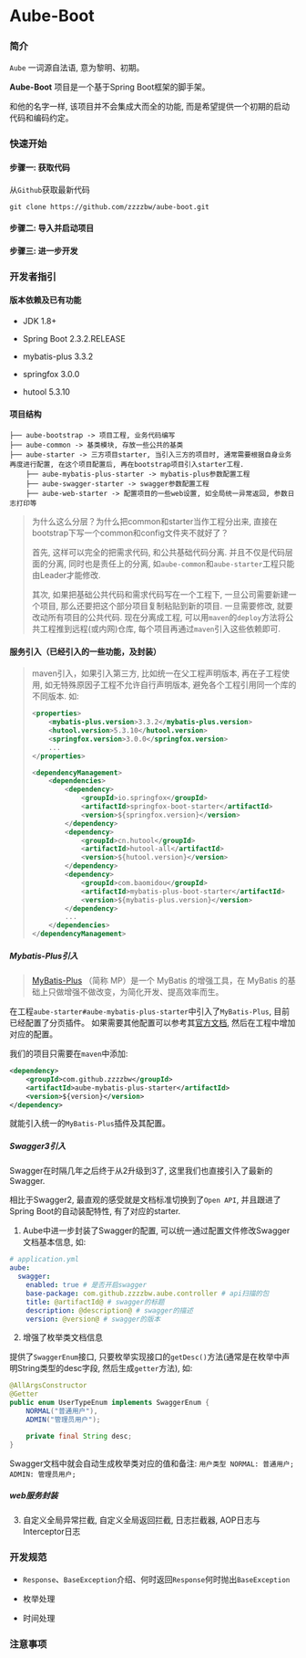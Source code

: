 # Aube-Boot

### 简介

`Aube` 一词源自法语, 意为黎明、初期。

**Aube-Boot** 项目是一个基于Spring Boot框架的脚手架。

和他的名字一样, 该项目并不会集成大而全的功能, 而是希望提供一个初期的启动代码和编码约定。

### 快速开始

#### 步骤一: 获取代码

从`Github`获取最新代码

`git clone https://github.com/zzzzbw/aube-boot.git`

#### 步骤二: 导入并启动项目

#### 步骤三: 进一步开发

### 开发者指引

#### 版本依赖及已有功能

* JDK 1.8+

* Spring Boot 2.3.2.RELEASE

* mybatis-plus 3.3.2

* springfox 3.0.0

* hutool 5.3.10

#### 项目结构

```
├── aube-bootstrap -> 项目工程, 业务代码编写
├── aube-common -> 基类模块, 存放一些公共的基类
├── aube-starter -> 三方项目starter, 当引入三方的项目时, 通常需要根据自身业务再度进行配置, 在这个项目配置后, 再在bootstrap项目引入starter工程. 
    ├── aube-mybatis-plus-starter -> mybatis-plus参数配置工程
    ├── aube-swagger-starter -> swagger参数配置工程
    ├── aube-web-starter -> 配置项目的一些web设置, 如全局统一异常返回, 参数日志打印等
```


> 为什么这么分层？为什么把common和starter当作工程分出来, 直接在bootstrap下写一个common和config文件夹不就好了？
>
> 首先, 这样可以完全的把需求代码, 和公共基础代码分离. 并且不仅是代码层面的分离, 同时也是责任上的分离, 
> 如`aube-common`和`aube-starter`工程只能由Leader才能修改.
>
> 其次, 如果把基础公共代码和需求代码写在一个工程下, 一旦公司需要新建一个项目, 那么还要把这个部分项目复制粘贴到新的项目. 一旦需要修改, 就要改动所有项目的公共代码. 
> 现在分离成工程, 可以用`maven`的`deploy`方法将公共工程推到远程(或内网)仓库, 每个项目再通过`maven`引入这些依赖即可.

#### 服务引入（已经引入的一些功能，及封装）

> maven引入，如果引入第三方, 比如统一在父工程声明版本, 再在子工程使用, 如无特殊原因子工程不允许自行声明版本, 避免各个工程引用同一个库的不同版本. 如:
>
> ```xml
> <properties>
>     <mybatis-plus.version>3.3.2</mybatis-plus.version>
>     <hutool.version>5.3.10</hutool.version>
>     <springfox.version>3.0.0</springfox.version>
>     ...
> </properties>
> 
> <dependencyManagement>
>     <dependencies>
>         <dependency>
>             <groupId>io.springfox</groupId>
>             <artifactId>springfox-boot-starter</artifactId>
>             <version>${springfox.version}</version>
>         </dependency>
>         <dependency>
>             <groupId>cn.hutool</groupId>
>             <artifactId>hutool-all</artifactId>
>             <version>${hutool.version}</version>
>         </dependency>
>         <dependency>
>             <groupId>com.baomidou</groupId>
>             <artifactId>mybatis-plus-boot-starter</artifactId>
>             <version>${mybatis-plus.version}</version>
>         </dependency>
>         ...
>     </dependencies>
> </dependencyManagement>
> ```

##### Mybatis-Plus引入

> [MyBatis-Plus](https://github.com/baomidou/mybatis-plus) （简称 MP）是一个 MyBatis 的增强工具，在 MyBatis 的基础上只做增强不做改变，为简化开发、提高效率而生。

在工程`aube-starter#aube-mybatis-plus-starter`中引入了`MyBatis-Plus`, 目前已经配置了分页插件。
如果需要其他配置可以参考其[官方文档](https://baomidou.com/), 然后在工程中增加对应的配置。

我们的项目只需要在`maven`中添加:
```xml
<dependency>
    <groupId>com.github.zzzzbw</groupId>
    <artifactId>aube-mybatis-plus-starter</artifactId>
    <version>${version}</version>
</dependency>
```
就能引入统一的`MyBatis-Plus`插件及其配置。

##### Swagger3引入

Swagger在时隔几年之后终于从2升级到3了, 这里我们也直接引入了最新的Swagger.
 
相比于Swagger2, 最直观的感受就是文档标准切换到了`Open API`, 并且跟进了Spring Boot的自动装配特性, 有了对应的starter.

1. Aube中进一步封装了Swagger的配置, 可以统一通过配置文件修改Swagger文档基本信息, 如: 

```yaml
# application.yml
aube:
  swagger:
    enabled: true # 是否开启swagger
    base-package: com.github.zzzzbw.aube.controller # api扫描的包
    title: @artifactId@ # swagger的标题
    description: @description@ # swagger的描述
    version: @version@ # swagger的版本
```

2. 增强了枚举类文档信息

提供了`SwaggerEnum`接口, 只要枚举实现接口的`getDesc()`方法(通常是在枚举中声明String类型的desc字段, 然后生成`getter`方法), 如:

```java
@AllArgsConstructor
@Getter
public enum UserTypeEnum implements SwaggerEnum {
    NORMAL("普通用户"),
    ADMIN("管理员用户");

    private final String desc;
}
```

Swagger文档中就会自动生成枚举类对应的值和备注: 
`用户类型 NORMAL: 普通用户; ADMIN: 管理员用户;`

##### web服务封装









3. 自定义全局异常拦截, 自定义全局返回拦截, 日志拦截器, AOP日志与Interceptor日志

### 开发规范

* `Response`、`BaseException`介绍、何时返回`Response`何时抛出`BaseException`

* 枚举处理

* 时间处理

### 注意事项